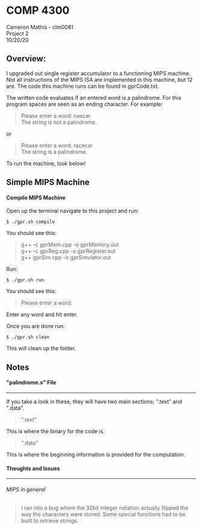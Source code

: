 COMP 4300
=====================
Cameron Mathis - clm0081 </br>
Project 2 </br>
10/20/20 </br>


Overview: 
-------------

I upgraded out single register accumulator to a functioning MIPS machine. Not all instructions of the MIPS ISA are implemented in this machine, but 12 are. The code this machine runs can be found in gprCode.txt.

The written code evaluates if an entered word is a palindrome. For this program spaces are seen as an ending character. For example:

> Please enter a word: nascar </br>
> The string is not a palindrome.

or

> Please enter a word: racecar </br>
> The string is a palindrome.

To run the machine, look below!


Simple MIPS Machine
-------------

#### Compile MIPS Machine ####

Open up the terminal navigate to this project and run:
	
	$ ./gpr.sh compile

You should see this:

>g++ -c gprMem.cpp -o gprMemory.out </br>
>g++ -c gprReg.cpp -o gprRegister.out </br>
>g++ gprSim.cpp -o gprSimulator.out 

Run: 

	$ ./gpr.sh run

You should see this:

>Please enter a word:

Enter any word and hit enter.

Once you are done run:
	
	$ ./gpr.sh clean

This will clean up the folder.


Notes
-------------

#### "palindrome.s" File ####
************************************

If you take a look in these, they will have two main sections; ".text" and ".data".

>".text"

This is where the binary for the code is.

>".data"

This is where the beginning information is provided for the computation.


#### Thoughts and Issues ####
************************************

###### MIPS in general ######

> I ran into a bug where the 32bit integer notation actually flipped the way the characters were stored. Some special functions had to be built to retrieve strings. 